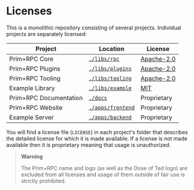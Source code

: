 # Licenses

This is a monolithic repository consisting of several projects. Individual projects are separately licensed:

| Project                | Location                             | License                                  |
| ---------------------- | ------------------------------------ | ---------------------------------------- |
| Prim+RPC Core          | [`./libs/rpc`](./libs/rpc)           | [Apache-2.0](./libs/rpc/LICENSE.txt)     |
| Prim+RPC Plugins       | [`./libs/plugins`](./libs/plugins)   | [Apache-2.0](./libs/plugins/LICENSE.txt) |
| Prim+RPC Tooling       | [`./libs/tooling`](./libs/tooling)   | [Apache-2.0](./libs/tooling/LICENSE.txt) |
| Example Library        | [`./libs/example`](./libs/example)   | [MIT](./libs/example/LICENSE.md)         |
| Prim+RPC Documentation | [`./docs`](./docs)                   | Proprietary                              |
| Prim+RPC Website       | [`./apps/frontend`](./apps/frontend) | Proprietary                              |
| Example Server         | [`./apps/backend`](./apps/backend)   | Proprietary                              |

You will find a license file (`LICENSE`) in each project's folder that describes the detailed license for which it is
made available. If a license is not made available then it is proprietary meaning that usage is unauthorized.

> **Warning**
>
> The Prim+RPC name and logo (as well as the Dose of Ted logo) are excluded from all licenses and usage of them outside
> of fair use is strictly prohibited.
